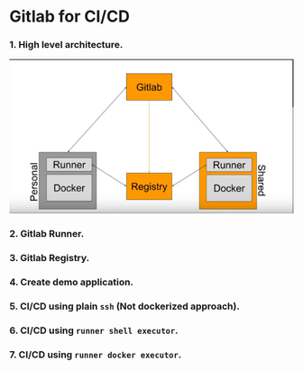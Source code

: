 # Gitlab for CI/CD

### 1. High level architecture.
![N|Solid](./gitlab-workflow.png)

### 2. Gitlab Runner.


### 3. Gitlab Registry.


### 4. Create demo application.


### 5. CI/CD using plain `ssh` (Not dockerized approach).


### 6. CI/CD using `runner shell executor`.


### 7. CI/CD using `runner docker executor`.

